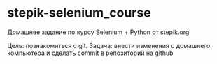 # stepik-selenium_course
Домашнее задание по курсу Selenium + Python от stepik.org

Цель: познакомиться с git.
Задача: внести изменения с домашнего компьютера и сделать commit в репозиторий на github

